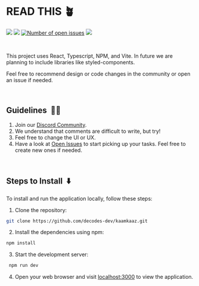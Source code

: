 # READ THIS 🪴

<a href="https://decodes-goodwill.web.app/"><img src="https://img.shields.io/badge/Visit-Live_Website-FFF5EB.svg?"/></a>
<a href="https://discord.gg/jz4nVha6hX"><img src="https://img.shields.io/badge/Join_Discord-7289DA.svg?"/></a>
<a href="http://docs.discord.red/en/stable/?badge=stable"><img src="https://img.shields.io/github/issues/decodes-dev/kaamkaaz" alt="Number of open issues" /></a>
<a href="https://discord.gg/jz4nVha6hX"><img src="https://img.shields.io/github/license/decodes-dev/kaamkaaz"/></a>

<br />

This project uses React, Typescript, NPM, and Vite. In future we are planning to include libraries like styled-components.

Feel free to recommend design or code changes in the community or open an issue if needed.

<br/>

## Guidelines &nbsp;👩‍🏫

1. Join our [Discord Community](https://discord.gg/jz4nVha6hX).
2. We understand that comments are difficult to write, but try!
3. Feel free to change the UI or UX.
4. Have a look at [Open Issues](https://github.com/decodes-dev/kaamkaaz/issues) to start picking up your tasks. Feel free to create new ones if needed.

<br/>

## Steps to Install &nbsp;⬇️

To install and run the application locally, follow these steps:

1. Clone the repository:

```sh
git clone https://github.com/decodes-dev/kaamkaaz.git
```

2. Install the dependencies using npm:

```sh
npm install
```

3. Start the development server:

```sh
 npm run dev
```

4. Open your web browser and visit [localhost:3000](http://localhost:3000) to view the application.
